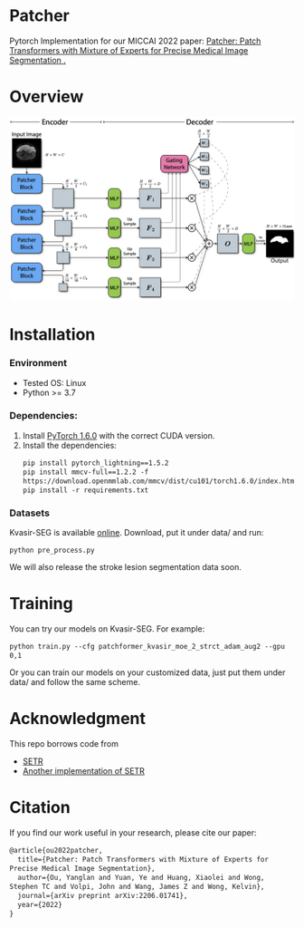 # Patcher

Pytorch Implementation for our MICCAI 2022 paper: [Patcher: Patch Transformers with Mixture of Experts for Precise Medical Image Segmentation
.](https://arxiv.org/abs/2206.01741)



# Overview
![Loading Patcher Overview](https://github.com/YanglanOu/patcher/blob/master/imgs/overview.png)

# Installation
### Environment
* Tested OS: Linux
* Python >= 3.7

### Dependencies:
1. Install [PyTorch 1.6.0](https://pytorch.org/get-started/previous-versions/) with the correct CUDA version.
2. Install the dependencies:
    ```
    pip install pytorch_lightning==1.5.2
    pip install mmcv-full==1.2.2 -f https://download.openmmlab.com/mmcv/dist/cu101/torch1.6.0/index.html
    pip install -r requirements.txt

    ```

### Datasets
Kvasir-SEG is available [online](https://datasets.simula.no/kvasir-seg/). Download, put it under data/ and run:
```
python pre_process.py 
```

We will also release the stroke lesion segmentation data soon. 
 

# Training
You can try our models on Kvasir-SEG. For example:

```
python train.py --cfg patchformer_kvasir_moe_2_strct_adam_aug2 --gpu 0,1
```

Or you can train our models on your customized data, just put them under data/ and follow the same scheme. 


# Acknowledgment
This repo borrows code from
* [SETR](https://github.com/fudan-zvg/SETR)
* [Another implementation of SETR](https://github.com/gupta-abhay/setr-pytorch)


# Citation
If you find our work useful in your research, please cite our paper:
```
@article{ou2022patcher,
  title={Patcher: Patch Transformers with Mixture of Experts for Precise Medical Image Segmentation},
  author={Ou, Yanglan and Yuan, Ye and Huang, Xiaolei and Wong, Stephen TC and Volpi, John and Wang, James Z and Wong, Kelvin},
  journal={arXiv preprint arXiv:2206.01741},
  year={2022}
}
```

